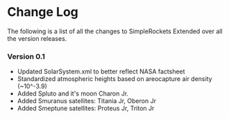 # Change Log
The following is a list of all the changes to SimpleRockets Extended over all the version releases.

### Version 0.1
- Updated SolarSystem.xml to better reflect NASA factsheet
- Standardized atmospheric heights based on areocapture air density (~10^-3.9)
- Added Spluto and it's moon Charon Jr.
- Added Smuranus satellites: Titania Jr, Oberon Jr
- Added Smeptune satellites: Proteus Jr, Triton Jr